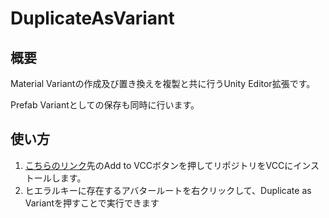 # DuplicateAsVariant

## 概要
Material Variantの作成及び置き換えを複製と共に行うUnity Editor拡張です。

Prefab Variantとしての保存も同時に行います。

## 使い方
1. [こちらのリンク](https://tliks.github.io/vpm-repos/)先のAdd to VCCボタンを押してリポジトリをVCCにインストールします。
2. ヒエラルキーに存在するアバタールートを右クリックして、Duplicate as Variantを押すことで実行できます